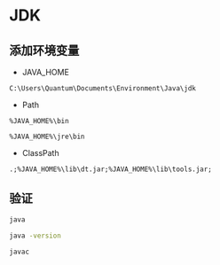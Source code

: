 # JDK

## 添加环境变量

- JAVA_HOME

`C:\Users\Quantum\Documents\Environment\Java\jdk`

- Path

`%JAVA_HOME%\bin`

`%JAVA_HOME%\jre\bin`

- ClassPath

`.;%JAVA_HOME%\lib\dt.jar;%JAVA_HOME%\lib\tools.jar;`

## 验证

```bash
java

java -version

javac
```


